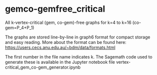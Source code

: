 # gemco-gemfree_critical
All k-vertex-critical (gem, co-gem)-free graphs for k=4 to k=16 (co-gem=P_4+P_1) 

The graphs are stored line-by-line in graph6 format for compact storage and easy reading. More about the format can be found here: https://users.cecs.anu.edu.au/~bdm/data/formats.html

The first number in the file name indicates k. The Sagemath code used to generate these is available in the Jupyter notebook file vertex-critical_gem_co-gem_generator.ipynb

